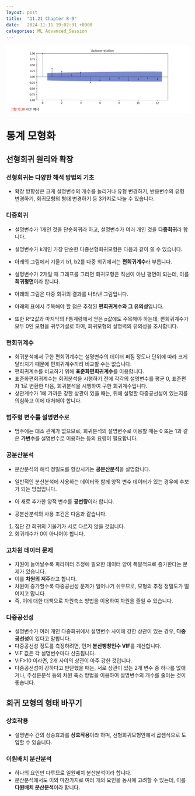 ```yaml
---
layout: post
title:  "11.21 Chapter 8-9"
date:   2024-11-11 19:02:31 +0900
categories: ML Advanced_Session
---
```


![선형 판별 분석](/assets/img/sample/78.png)

# 통계 모형화

## 선형회귀 원리와 확장

### 선형회귀는 다양한 해석 방법의 기초

* 확장 방향성은 크게 설명변수의 개수를 늘리거나 유형 변경하기, 반응변수의 유형 변경하기, 회귀모형의 형태 변경하기 등 3가지로 나눌 수 있습니다.

### 다중회귀

* 설명변수가 1개인 것을 단순회귀라 하고, 설명변수가 여러 개인 것을 **다중회귀**라 합니다.
* 설명변수가 k개인 가장 단순한 다중선형회귀모형은 다음과 같이 쓸 수 있습니다.
* 아래의 그림에서 기울기 b1, b2를 다중 회귀에서는 **편회귀계수**라 부릅니다.
* 설명변수가 2개일 때 그래프를 그리면 회귀모형은 직선이 아닌 평면이 되는데, 이를 **회귀평면**이라 합니다.

* 아래의 그림은 다중 회귀의 결과를 나타낸 그림입니다.
* 아래의 표에서 주목해야 할 점은 추정된 **편회귀계수와 그 유의성**입니다.
* 또한 R^2값과 마지막의 F통계량에서 얻은 p값에도 주목해야 하는데, 편회귀계수가 모두 0인 모형을 귀무가설로 하여, 회귀모형의 설명력의 유의성을 조사합니다.

### 편회귀계수
* 회귀분석에서 구한 편회귀계수는 설명변수의 데이터 퍼짐 정도나 단위에 따라 크게 달라지기 때문에 편회귀계수끼리 비교할 수는 없습니다.
* 편회귀계수를 비교하기 위해 **표준화편회귀계수**를 이용합니다.
* 표준화편회귀계수는 회귀분석을 시행하기 전에 각각의 설명변수를 평균 0, 표준편차 1로 변환한 다음, 회귀분석을 시행하여 구한 회귀계수입니다.
* 상관계수가 1에 가까운 강한 상관이 있을 때는, 뒤에 설명할 다중공선성이 있는지를 의심하고 이에 대처해야 합니다.

### 범주형 변수를 설명변수로
* 범주에는 대소 관계가 없으므로, 회귀분석의 설명변수로 이용할 때는 0 또는 1과 같은 **가변수**를 설명변수로 이용하는 등의 요령이 필요합니다.

### 공분산분석
* 분산분석의 해석 정밀도를 향상시키는 **공분산분석**을 설명합니다.
* 일반적인 분산분석에 사용하는 데이터와 함께 양적 변수 데이터가 있는 경우에 후보가 되는 방법입니다.
* 이 새로 추가한 양적 변수를 **공변량**이라 합니다.

* 공분산분석의 사용 조건은 다음과 같습니다.
1. 집단 간 회귀의 기울기가 서로 다르지 않을 것입니다.
2. 회귀계수가 0이 아니어야 합니다.

### 고차원 데이터 문제
* 차원이 늘어날수록 파라미터 추정에 필요한 데이터 양이 폭발적으로 증가한다는 문제가 있습니다.
* 이를 **차원의 저주**라고 합니다.
* 차원이 증가할수록 다중공선성 문제가 일어나기 쉬우므로, 모형의 추정 정밀도가 떨어지고 맙니다.
* 즉, 이에 대한 대책으로 차원축소 방법을 이용하여 차원을 줄일 수 있습니다.

### 다중공선성
* 설명변수가 여러 개인 다중회귀에서 설명변수 사이에 강한 상관이 있는 경우, **다중공선성**이 있다고 말합니다.
* 다중공선성 정도를 측정하려면, 먼저 **분산팽창인수 VIF**를 계산합니다.
* VIF 값은 각 설명변수마다 산출됩니다.
* VIF>10 이라면, 2개 사이의 상관이 아주 강한 것입니다.
* 다중공선성이 강하다고 판단했을 때는, 서로 상관이 있는 2개 변수 중 하나를 없애거나, 주성분분석 등의 차원 축소 방법을 이용하여 설명변수의 개수를 줄이는 것이 좋습니다.

## 회귀 모형의 형태 바꾸기

### 상호작용
* 설명변수 간의 상승효과를 **상호작용**이라 하며, 선형회귀모형안에서 곱셈식으로 도입할 수 있습니다.

### 이원배치 분산분석
* 하나의 요인만 다루므로 일원배치 분산분석이라 합니다.
* 분산분석에서도 이와 마찬가지로 여러 개의 요인을 동시에 고려할 수 있는데, 이를 **다원배치 분산분석**이라 합니다.